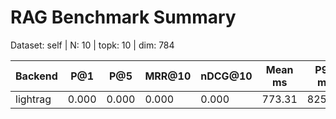 # RAG Benchmark Summary
Dataset: self | N: 10 | topk: 10 | dim: 784

| Backend | P@1 | P@5 | MRR@10 | nDCG@10 | Mean ms | P95 ms |
|---------|-----|-----|--------|---------|---------|--------|
| lightrag | 0.000 | 0.000 | 0.000 | 0.000 | 773.31 | 825.90 |